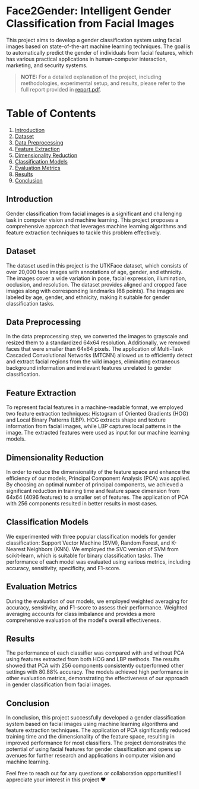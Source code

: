 # Face2Gender: Intelligent Gender Classification from Facial Images

This project aims to develop a gender classification system using facial images based on state-of-the-art machine learning techniques. 
The goal is to automatically predict the gender of individuals from facial features, which has various practical applications in human-computer interaction, marketing, and security systems.

> **NOTE:** For a detailed explanation of the project, including methodologies, experimental setup, and results, please refer to the full report provided in [report.pdf](ProjectReport.pdf).

# Table of Contents

1. [Introduction](#introduction)
2. [Dataset](#dataset)
3. [Data Preprocessing](#data-preprocessing)
4. [Feature Extraction](#feature-extraction)
5. [Dimensionality Reduction](#dimensionality-reduction)
6. [Classification Models](#classification-models)
7. [Evaluation Metrics](#evaluation-metrics)
8. [Results](#results)
9. [Conclusion](#conclusion)

## Introduction

Gender classification from facial images is a significant and challenging task in computer vision and machine learning. 
This project proposes a comprehensive approach that leverages machine learning algorithms and feature extraction techniques to tackle this problem effectively. 


## Dataset

The dataset used in this project is the UTKFace dataset, which consists of over 20,000 face images with annotations of age, gender, and ethnicity. The images cover a wide variation in pose, facial expression, illumination, occlusion, and resolution. The dataset provides aligned and cropped face images along with corresponding landmarks (68 points). The images are labeled by age, gender, and ethnicity, making it suitable for gender classification tasks.

## Data Preprocessing

In the data preprocessing step, we converted the images to grayscale and resized them to a standardized 64x64 resolution. Additionally, we removed faces that were smaller than 64x64 pixels. The application of Multi-Task Cascaded Convolutional Networks (MTCNN) allowed us to efficiently detect and extract facial regions from the wild images, eliminating extraneous background information and irrelevant features unrelated to gender classification.

## Feature Extraction

To represent facial features in a machine-readable format, we employed two feature extraction techniques: Histogram of Oriented Gradients (HOG) and Local Binary Patterns (LBP). HOG extracts shape and texture information from facial images, while LBP captures local patterns in the image. The extracted features were used as input for our machine learning models.

## Dimensionality Reduction

In order to reduce the dimensionality of the feature space and enhance the efficiency of our models, Principal Component Analysis (PCA) was applied. By choosing an optimal number of principal components, we achieved a significant reduction in training time and feature space dimension from 64x64 (4096 features) to a smaller set of features. The application of PCA with 256 components resulted in better results in most cases.

## Classification Models

We experimented with three popular classification models for gender classification: Support Vector Machine (SVM), Random Forest, and K-Nearest Neighbors (KNN). We employed the SVC version of SVM from scikit-learn, which is suitable for binary classification tasks. The performance of each model was evaluated using various metrics, including accuracy, sensitivity, specificity, and F1-score.

## Evaluation Metrics

During the evaluation of our models, we employed weighted averaging for accuracy, sensitivity, and F1-score to assess their performance. Weighted averaging accounts for class imbalance and provides a more comprehensive evaluation of the model's overall effectiveness.

## Results

The performance of each classifier was compared with and without PCA using features extracted from both HOG and LBP methods. 
The results showed that PCA with 256 components consistently outperformed other settings with 80.88% accuracy. 
The models achieved high performance in other evaluation metrics, demonstrating the effectiveness of our approach in gender classification from facial images.

## Conclusion

In conclusion, this project successfully developed a gender classification system based on facial images using machine learning algorithms and feature extraction techniques. The application of PCA significantly reduced training time and the dimensionality of the feature space, resulting in improved performance for most classifiers. The project demonstrates the potential of using facial features for gender classification and opens up avenues for further research and applications in computer vision and machine learning.

Feel free to reach out for any questions or collaboration opportunities! I appreciate your interest in this project ❤️

